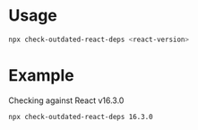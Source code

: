 # Usage
```sh
npx check-outdated-react-deps <react-version>
```

# Example
Checking against React v16.3.0
```sh
npx check-outdated-react-deps 16.3.0
```
